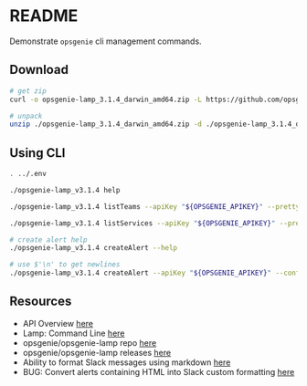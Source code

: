 # README

Demonstrate `opsgenie` cli management commands.  

## Download

```sh
# get zip
curl -o opsgenie-lamp_3.1.4_darwin_amd64.zip -L https://github.com/opsgenie/opsgenie-lamp/releases/download/v3.1.4/opsgenie-lamp_3.1.4_darwin_amd64.zip

# unpack
unzip ./opsgenie-lamp_3.1.4_darwin_amd64.zip -d ./opsgenie-lamp_3.1.4_darwin_amd64
```

## Using CLI

```sh
. ../.env  

./opsgenie-lamp_v3.1.4 help   

./opsgenie-lamp_v3.1.4 listTeams --apiKey "${OPSGENIE_APIKEY}" --pretty --config "../lamp.conf" 

./opsgenie-lamp_v3.1.4 listServices --apiKey "${OPSGENIE_APIKEY}" --pretty --config "../lamp.conf" 

# create alert help
./opsgenie-lamp_v3.1.4 createAlert --help  

# use $'\n' to get newlines 
./opsgenie-lamp_v3.1.4 createAlert --apiKey "${OPSGENIE_APIKEY}" --config "../lamp.conf" --message "A test alert" --description $'* Organise communication\n* Follow runbooks if applicable\n* Do not panic\n\n'
```

## Resources

* API Overview [here](https://docs.opsgenie.com/docs/api-overview)
* Lamp: Command Line [here](https://docs.opsgenie.com/docs/lamp-command-line-interface-for-opsgenie)
* opsgenie/opsgenie-lamp repo [here](https://github.com/opsgenie/opsgenie-lamp)
* opsgenie/opsgenie-lamp releases [here](https://github.com/opsgenie/opsgenie-lamp/releases/tag/v3.1.4)  
* Ability to format Slack messages using markdown [here](https://community.atlassian.com/t5/Opsgenie-Discussions/Ability-to-format-Slack-messages-using-markdown/td-p/1662611)
* BUG: Convert alerts containing HTML into Slack custom formatting [here](https://jira.atlassian.com/browse/OPSGENIE-227)  